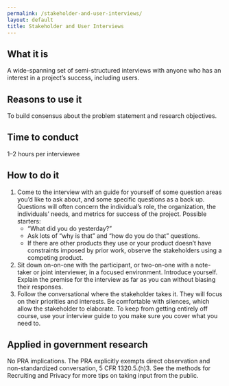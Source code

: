 ```yaml
---
permalink: /stakeholder-and-user-interviews/
layout: default
title: Stakeholder and User Interviews
---
```


## What it is

A wide-spanning set of semi-structured interviews with anyone who has an interest in a project’s success, including users.

## Reasons to use it

To build consensus about the problem statement and research objectives.

## Time to conduct

1–2 hours per interviewee

## How to do it

1. Come to the interview with an guide for yourself of some question areas you’d like to ask about, and some specific questions as a back up. Questions will often concern the individual’s role, the organization, the individuals’ needs, and metrics for success of the project. Possible starters:
   * &ldquo;What did you do yesterday?&rdquo;
   * Ask lots of &ldquo;why is that&rdquo; and &ldquo;how do you do that&rdquo; questions.
   * If there are other products they use or your product doesn’t have constraints imposed by prior work, observe the stakeholders using a competing product.
2. Sit down on-on-one with the participant, or two-on-one with a note-taker or joint interviewer, in a focused environment. Introduce yourself. Explain the premise for the interview as far as you can without biasing their responses.
3. Follow the conversational where the stakeholder takes it. They will focus on their priorities and interests. Be comfortable with silences, which allow the stakeholder to elaborate. To keep from getting entirely off course, use your interview guide to you make sure you cover what you need to.

## Applied in government research

No PRA implications. The PRA explicitly exempts direct observation and non-standardized conversation, 5 CFR 1320.5.(h)3. See the methods for Recruiting and Privacy for more tips on taking input from the public.
